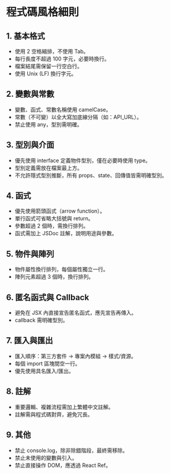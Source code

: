 # 程式碼風格細則

## 1. 基本格式
- 使用 2 空格縮排，不使用 Tab。
- 每行長度不超過 100 字元，必要時換行。
- 檔案結尾需保留一行空白行。
- 使用 Unix (LF) 換行字元。

## 2. 變數與常數
- 變數、函式、常數名稱使用 camelCase。
- 常數（不可變）以全大寫加底線分隔（如：API_URL）。
- 禁止使用 any，型別需明確。

## 3. 型別與介面
- 優先使用 interface 定義物件型別，僅在必要時使用 type。
- 型別定義需放在檔案最上方。
- 不允許隱式型別推斷，所有 props、state、回傳值皆需明確型別。

## 4. 函式
- 優先使用箭頭函式（arrow function）。
- 單行函式可省略大括號與 return。
- 參數超過 2 個時，需換行排列。
- 函式需加上 JSDoc 註解，說明用途與參數。

## 5. 物件與陣列
- 物件屬性換行排列，每個屬性獨立一行。
- 陣列元素超過 3 個時，換行排列。

## 6. 匿名函式與 Callback
- 避免在 JSX 內直接宣告匿名函式，應先宣告再傳入。
- callback 需明確型別。

## 7. 匯入與匯出
- 匯入順序：第三方套件 → 專案內模組 → 樣式/資源。
- 每個 import 區塊間空一行。
- 優先使用具名匯入/匯出。

## 8. 註解
- 重要邏輯、複雜流程需加上繁體中文註解。
- 註解需與程式碼對齊，避免冗長。

## 9. 其他
- 禁止 console.log，除非除錯階段，最終需移除。
- 禁止未使用的變數與引入。
- 禁止直接操作 DOM，應透過 React Ref。